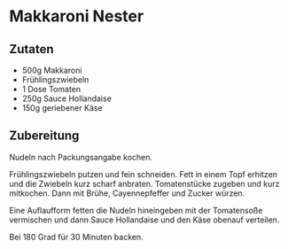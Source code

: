 # Makkaroni Nester

## Zutaten

- 500g Makkaroni
- Frühlingszwiebeln
- 1 Dose Tomaten
- 250g Sauce Hollandaise
- 150g geriebener Käse

## Zubereitung

Nudeln nach Packungsangabe kochen.

Frühlingszwiebeln putzen und fein schneiden.
Fett in einem Topf erhitzen und die Zwiebeln kurz scharf anbraten.
Tomatenstücke zugeben und kurz mitkochen.
Dann mit Brühe, Cayennepfeffer und Zucker würzen.

Eine Auflaufform fetten die Nudeln hineingeben mit der Tomatensoße vermischen und dann Sauce Hollandaise und den Käse obenauf verteilen.

Bei 180 Grad für 30 Minuten backen.
